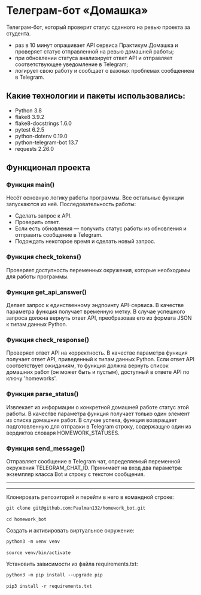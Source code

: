 # Телеграм-бот «Домашка»

Телеграм-бот, который проверит статус сданного на ревью проекта за студента.
* раз в 10 минут опрашивает API сервиса Практикум.Домашка и проверяет статус отправленной на ревью домашней работы;
* при обновлении статуса анализирует ответ API и отправляет соответствующее уведомление в Telegram;
* логирует свою работу и сообщает о важных проблемах сообщением в Telegram.


## Какие технологии и пакеты использовались:
* Python 3.8
* flake8 3.9.2
* flake8-docstrings 1.6.0
* pytest 6.2.5
* python-dotenv 0.19.0
* python-telegram-bot 13.7
* requests 2.26.0

## Функционал проекта
### Функция main() 
Несёт основную логику работы программы. Все остальные функции запускаются из неё. 
Последовательность работы:
* Сделать запрос к API.
* Проверить ответ.
* Если есть обновления — получить статус работы из обновления и отправить сообщение в Telegram.
* Подождать некоторое время и сделать новый запрос.

### Функция check_tokens() 
Проверяет доступность переменных окружения, которые необходимы для работы программы.

### Функция get_api_answer() 
Делает запрос к единственному эндпоинту API-сервиса. В качестве параметра функция получает временную метку. В случае успешного запроса должна вернуть ответ API, преобразовав его из формата JSON к типам данных Python.

### Функция check_response() 
Проверяет ответ API на корректность. В качестве параметра функция получает ответ API, приведенный к типам данных Python. Если ответ API соответствует ожиданиям, то функция должна вернуть список домашних работ (он может быть и пустым), доступный в ответе API по ключу 'homeworks'.

### Функция parse_status() 
Извлекает из информации о конкретной домашней работе статус этой работы. В качестве параметра функция получает только один элемент из списка домашних работ. В случае успеха, функция возвращает подготовленную для отправки в Telegram строку, содержащую один из вердиктов словаря HOMEWORK_STATUSES.

### Функция send_message() 
Отправляет сообщение в Telegram чат, определяемый переменной окружения TELEGRAM_CHAT_ID. Принимает на вход два параметра: экземпляр класса Bot и строку с текстом сообщения.

---
---

Клонировать репозиторий и перейти в него в командной строке:

<pre><code>git clone git@github.com:Paulman132/homework_bot.git</code>

<code>cd homework_bot</code></pre>

Cоздать и активировать виртуальное окружение:

<pre><code>python3 -m venv venv</code>

<code>source venv/bin/activate</code></pre>

Установить зависимости из файла requirements.txt:

<pre><code>python3 -m pip install --upgrade pip</code>

<code>pip3 install -r requirements.txt</code></pre>